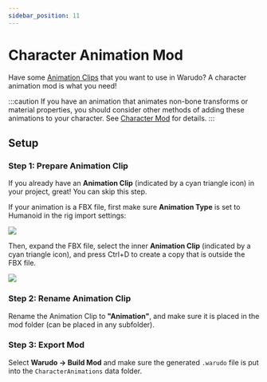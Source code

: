 ```yaml
---
sidebar_position: 11
---
```


# Character Animation Mod

Have some [Animation Clips](https://docs.unity3d.com/Manual/AnimationClips.html) that you want to use in Warudo? A character animation mod is what you need!

:::caution
If you have an animation that animates non-bone transforms or material properties, you should consider other methods of adding these animations to your character. See [Character Mod](character-mod#animations) for details.
:::

## Setup

### Step 1: Prepare Animation Clip

If you already have an **Animation Clip** (indicated by a cyan triangle icon) in your project, great! You can skip this step.

If your animation is a FBX file, first make sure **Animation Type** is set to Humanoid in the rig import settings:

![](pathname:///doc-img/en-mod-14.png)

Then, expand the FBX file, select the inner **Animation Clip** (indicated by a cyan triangle icon), and press Ctrl+D to create a copy that is outside the FBX file.

![](pathname:///doc-img/en-character-animation-mod-1.webp)

### Step 2: Rename Animation Clip

Rename the Animation Clip to **"Animation"**, and make sure it is placed in the mod folder (can be placed in any subfolder).

### Step 3: Export Mod

Select **Warudo → Build Mod** and make sure the generated `.warudo` file is put into the `CharacterAnimations` data folder.

